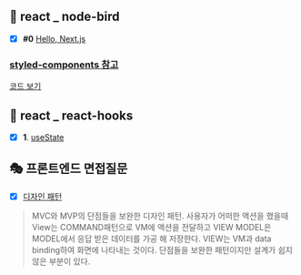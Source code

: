 ## 💫 react _ node-bird
- [x] **#0** [Hello, Next.js](https://github.com/gay0ung/react_note/commit/f19e73529a58b4a4bfbf25a640e9c5121326769f)

### [styled-components 참고](https://blog.nerdfactory.ai/2019/10/25/react-styled-components.html)

[코드 보기](https://github.com/gay0ung/react_note/commit/0bf1c9f7f5c4b994720998ac8ab7cdb02e49392c)


## 💫 react _ react-hooks
- [x] **1**. [useState](https://github.com/gay0ung/react_note/commit/d14523d31f4e15a18ce552df04cffa0ce5e87a7d)

## 🎭 프론트엔드 면접질문
- [X] [디자인 패턴](https://velog.io/@gay0ung/%EB%94%94%EC%9E%90%EC%9D%B8-%ED%8C%A8%ED%84%B4-MVC-MVP-MVVM)
 > MVC와 MVP의 단점들을 보완한 디자인 패턴.  사용자가 어떠한 액션을 했을때View는 COMMAND패턴으로 VM에 액션을 전달하고  VIEW MODEL은 MODEL에서 응답 받은 데이터를 가공 해 저장한다. VIEW는 VM과 data binding하여 화면에 나타내는 것이다. 단점들을 보완한 패턴이지만 설계가 쉽지 않은 부분이 있다.

